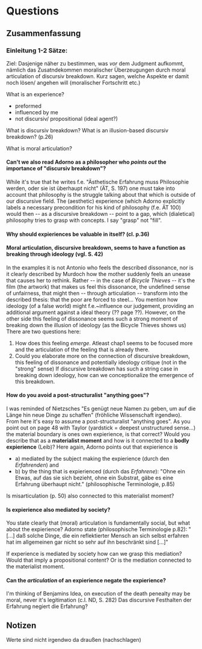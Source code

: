 # Questions

## Zusammenfassung 

### Einleitung 1-2 Sätze: 
Ziel: Dasjenige näher zu bestimmen, was *vor* dem Judgment aufkommt, nämlich das
Zusatndekommen moralischer Überzeugungen durch moral articulation of discursiv
breakdown. 
Kurz sagen, welche Aspekte er damit noch lösen/ angehen will (moralischer
Fortschritt etc.) 

What is an experience? 
- preformed 
- influenced by me
- not discursiv/ propositional (ideal agent?)

What is discursiv breakdown? 
What is an illusion-based discursiv breakdown? (p.26)

What is moral articulation?


#### Can't we also read Adorno as a philosopher who *points out* the importance of "discursiv breakdown"?
While it's true that he writes f.e. 
"Ästhetische Erfahrung muss Philosophie werden, oder sie ist überhaupt nicht"
(ÄT, S. 197)
one must take into account that philosophy is the struggle talking about that
which is outside of our discursive field. 
The (aesthetic) experience (which Adorno explicitly labels a necessary 
precondition for his kind of philosophy (f.e. ÄT 100) would then -- as a discursive 
breakdown -- point to a gap, which (dialetical) philosophy tries to grasp with 
concepts. 
I say "grasp" not "fill".

#### Why should expieriences be valuable in itself? (cl. p.36)


#### Moral articulation, discursive breakdown, seems to have a function as breaking through ideology (vgl. S. 42)
In the examples it is not Antonio who feels the described dissonance, nor is it
clearly described by Murdoch how the mother suddenly feels an unease that causes
her to rethink. 
Rather -- in the case of *Bicycle Thieves* -- it's the film (the artwork) that
makes us feel this dissonance, the undefined sense of unfairness, that might
then -- through articulation -- transform into the described thesis: that 
the poor are forced to steel...
You mention how ideology (of a false world) might f.e.~influence our judgement,
providing an additional argument against a ideal theory (?? page ??). 
However, on the other side this feeling of dissonance seems such a strong moment
of breaking down the illusion of ideology (as the Bicycle Thieves shows us)
There are two questions here:
1. How does this feeling *emerge*. Atleast chap1 seems to be focused more and
   the articulation of the feeling that is already there. 
2. Could you elaborate more on the connection of discursive breakdown, this
   feeling of dissonance and potentially ideology critique (not in the "strong"
   sense)
If discursive breakdown has such a string case in breaking down ideology, how
can we conceptionalize the emergence of this breakdown.

#### How do you avoid a post-structuralist "anything goes"?
I was reminded of Nietzsches "Es genügt neue Namen zu geben, um auf die Länge
hin neue Dinge zu schaffen" (fröhliche Wissenschaft irgendwo). 
From here it's easy to assume a post-structuralist "anything goes". As you point
out on page 48 with Taylor (yardstick = deepest unstructured sense...) the
material boundary is ones own expierience, is that correct? Would you describe
that as a **materialist moment** and how is it connected to a **bodly expierience**
(Leib)?
Here again, Adorno points out that expierience is 
- a) mediated by the subject making the expierience (durch den *Erfahrenden*) and 
- b) by the thing that is expierienced (durch das *Erfahrene*): "Ohne ein Etwas, 
    auf das sie sich bezieht, ohne ein Substrat, gäbe es eine Erfahrung
    überhaupt nicht." (philosophische Terminologie, p.85)

Is misarticulation (p. 50) also connected to this materialist moment?

#### Is expierience also mediated by society? 
You state clearly that (moral) articulation is fundamentally social, but what
about the expierience?
Adorno state (philosophische Terminologie p.82): 
"[...] daß solche Dinge, die ein reflektierter Mensch an sich selbst erfahren
hat im allgemeinen gar nicht so sehr auf ihn beschränkt sind [...]"

If experience is mediated by society how can we grasp this mediation? Would that
imply a propositional content? Or is the mediation connected to the materialist
moment.

#### Can the *articulation* of an expierience negate the expierience? 
I'm thinking of Benjamins Idea, on execution of the death penealty may be moral,
never it's legitimation (c.l. ND, S. 282)
Das discursive Festhalten der Erfahrung negiert die Erfahrung?


## Notizen
Werte sind nicht irgendwo da draußen (nachschlagen)
